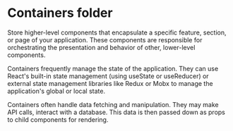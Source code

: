 # Containers folder

Store higher-level components that encapsulate a specific feature, section, or page of your application. These components are responsible for orchestrating the presentation and behavior of other, lower-level components.

Containers frequently manage the state of the application. They can use React's built-in state management (using useState or useReducer) or external state management libraries like Redux or Mobx to manage the application's global or local state.

Containers often handle data fetching and manipulation. They may make API calls, interact with a database. This data is then passed down as props to child components for rendering.
